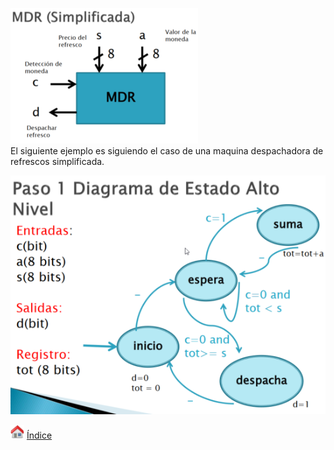 ![images\3-1.png](../../../img/3a4dbb925bce4e0297ae256a18f2cda9.png)  
El siguiente ejemplo es siguiendo el caso de una maquina despachadora de refrescos simplificada.  
  
![images\3-2.png](../../../img/2dd50b6405d6476892e8dd8fff0fa38c.png)  

<img width="22" height="22" src="../../../img/f88cb3cfb8374bdf8dce0463efe375d3.png"/> [Índice](file:///C:/Users/Cori/Documents/Tareas/6to_semestre/DLPs/DLPs.ctb_HTML/index.html)